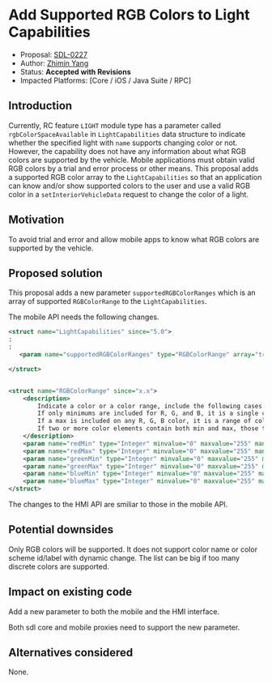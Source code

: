 # Add Supported RGB Colors to Light Capabilities

* Proposal: [SDL-0227](0227-add-supported-rgb-colors.md)
* Author: [Zhimin Yang](https://github.com/yang1070)
* Status: **Accepted with Revisions**
* Impacted Platforms: [Core / iOS / Java Suite / RPC]

## Introduction

Currently, RC feature `LIGHT` module type has a parameter called `rgbColorSpaceAvailable` in `LightCapabilities` data structure to indicate whether the specified light with `name` supports changing color or not. However, the capability does not have any information about what RGB colors are supported by the vehicle. Mobile applications must obtain valid RGB colors by a trial and error process or other means. This proposal adds a supported RGB color array to the `LightCapabilities` so that an application can know and/or show supported colors to the user and use a valid RGB color in a `setInteriorVehicleData` request to change the color of a light.

## Motivation

To avoid trial and error and allow mobile apps to know what RGB colors are supported by the vehicle.

## Proposed solution

This proposal adds a new parameter `supportedRGBColorRanges` which is an array of supported `RGBColorRange` to the `LightCapabilities`.

The mobile API needs the following changes.

```xml
<struct name="LightCapabilities" since="5.0">
: 
: 
   <param name="supportedRGBColorRanges" type="RGBColorRange" array="true" minsize="1" maxSize="999999" mandatory="false" since="x.x"/>

</struct>


<struct name="RGBColorRange" since="x.x">
    <description>
        Indicate a color or a color range, include the following cases:
        If only minimums are included for R, G, and B, it is a single color;
        If a max is included on any R, G, B color, it is a range of color;
        If two or more color elements contain both min and max, those two colors can be shaded together within the ranges supplied.
    </description>
    <param name="redMin" type="Integer" minvalue="0" maxvalue="255" mandatory="true" />
    <param name="redMax" type="Integer" minvalue="0" maxvalue="255" mandatory="false" />
    <param name="greenMin" type="Integer" minvalue="0" maxvalue="255" mandatory="true" />
    <param name="greenMax" type="Integer" minvalue="0" maxvalue="255" mandatory="false" />
    <param name="blueMin" type="Integer" minvalue="0" maxvalue="255" mandatory="true" />
    <param name="blueMax" type="Integer" minvalue="0" maxvalue="255" mandatory="false" />
</struct>
```

The changes to the HMI API are smiliar to those in the mobile API.

## Potential downsides

Only RGB colors will be supported. It does not support color name or color scheme id/label with dynamic change. The list can be big if too many discrete colors are supported.

## Impact on existing code

Add a new parameter to both the mobile and the HMI interface.

Both sdl core and mobile proxies need to support the new parameter.

## Alternatives considered

None.
